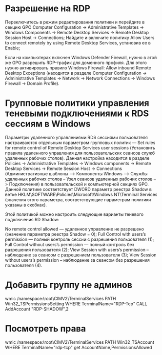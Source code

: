 # Разрешение на RDP

Переключитесь в режим редактирования политики и перейдите в секцию GPO Computer Configuration -> Administrative Templates -> Windows Components -> Remote Desktop Services -> Remote Desktop Session Host -> Connections;
Найдите и включите политику Allow Users to connect remotely by using Remote Desktop Services, установив ее в Enable;

Если на компьютерах включен Windows Defender Firewall, нужно в этой же GPO разрешить RDP-трафик для доменного профиля. Для этого нужно активировать правило Windows Firewall: Allow inbound Remote Desktop Exceptions (находится в разделе Computer Configuration -> Administrative Templates -> Network -> Network Connections -> Windows Firewall -> Domain Profile).

# Групповые политики управления теневыми подключениями к RDS сессиям в Windows

Параметры удаленного управлениями RDS сессиями пользователя настраиваются отдельным параметром групповых политик — Set rules for remote control of Remote Desktop Services user sessions (Установить правила удаленного управления для пользовательских сеансов служб удаленных рабочих столов). Данная настройка находится в разделе Policies -> Administrative Templates -> Windows components -> Remote Desktop Services -> Remote Session Host -> Connections (Административные шаблоны –> Компоненты Windows –> Службы удаленных рабочих столов – Узел сеансов удаленных рабочих столов –> Подключения) в пользовательской и компьютерной секциях GPO. Данной политике соответствует DWORD параметр реестра Shadow в ветке HKLM\SOFTWARE\Policies\Microsoft\Windows NT\Terminal Services (значения этого параметра, соответствующие параметрам политики указаны в скобках).

Этой политикой можно настроить следующие варианты теневого подключения RD Shadow:

No remote control allowed — удаленное управление не разрешено (значение параметра реестра Shadow = 0);
Full Control with users’s permission — полный контроль сессии с разрешения пользователя (1);
Full Control without users’s permission — полный контроль без разрешения пользователя (2);
View Session with users’s permission – наблюдение за сеансом с разрешением пользователя (3);
View Session without users’s permission – наблюдение за сеансом без разрешения пользователя (4).

# Добавить группу не админов

wmic /namespace:\\root\CIMV2\TerminalServices PATH Win32_TSPermissionsSetting WHERE TerminalName="RDP-Tcp" CALL AddAccount "RDP-SHADOW",2

# Посмотреть права

wmic /namespace:\\root\CIMV2\TerminalServices PATH Win32_TSAccount WHERE TerminalName="rdp-tcp" get AccountName,PermissionsAllowed

